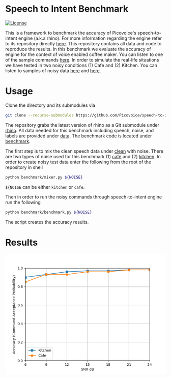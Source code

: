 # Speech to Intent Benchmark

[![License](https://img.shields.io/badge/License-Apache%202.0-blue.svg)](https://github.com/Picovoice/speech-to-intent-benchmark/blob/master/LICENSE)

This is a framework to benchmark the accuracy of Picovoice's speech-to-intent engine (a.k.a rhino). For more information
regarding the engine refer to its repository directly [here](https://github.com/Picovoice/rhino). This repository contains
all data and code to reproduce the results. In this benchmark we evaluate the accuracy of engine for the context of voice
enabled coffee maker. You can listen to one of the sample commands [here](/data/speech/clean/81774d8e-7da7-4e9b-8cc3-33015b0ae0aa.wav).
In order to simulate the real-life situations we have tested in two noisy conditions (1) Cafe and (2) Kitchen. You can listen
to samples of noisy data [here](/data/misc/noisy1.wav) and [here](/data/misc/noisy2.wav).

# Usage

Clone the directory and its submodules via

```bash
git clone --recurse-submodules https://github.com/Picovoice/speech-to-intent-benchmark.git
```

The repository grabs the latest version of rhino as a Git submodule under [rhino](/rhino). All data needed for this
benchmark including speech, noise, and labels are provided under [data](/data). The benchmark code is located under
[benchmark](/benchmark).

The first step is to mix the clean speech data under [clean](/data/speech/clean) with noise. There are two types of noise
used for this benchmark (1) [cafe](/data/noise/cafe.wav) and (2) [kitchen](/data/noise/kitchen.wav). In order to create
noisy test data enter the following from the root of the repository in shell

```bash
python benchmark/mixer.py ${NOISE}
```

`${NOISE` can be either `kitchen` or `cafe`.

Then in order to run the noisy commands through speech-to-intent engine run the following

```bash
python benchmark/benchmark.py ${NOISE}
``` 

The script creates the accuracy results.

# Results

![](data/misc/result.png)